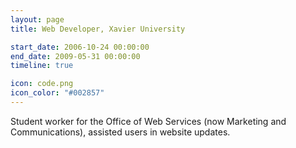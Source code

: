 ```yaml
---
layout: page
title: Web Developer, Xavier University

start_date: 2006-10-24 00:00:00
end_date: 2009-05-31 00:00:00
timeline: true

icon: code.png
icon_color: "#002857"
---  
```


Student worker for the Office of Web Services (now Marketing and Communications), assisted users in website updates.